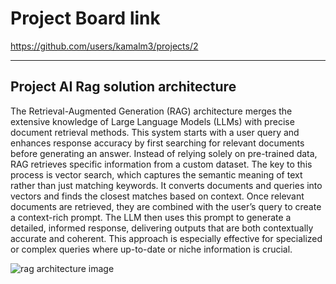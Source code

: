 # Project Board link

https://github.com/users/kamalm3/projects/2

---

## Project AI Rag solution architecture

The Retrieval-Augmented Generation (RAG) architecture merges the extensive knowledge of Large Language Models (LLMs) with precise document retrieval methods. This system starts with a user query and enhances response accuracy by first searching for relevant documents before generating an answer. Instead of relying solely on pre-trained data, RAG retrieves specific information from a custom dataset. The key to this process is vector search, which captures the semantic meaning of text rather than just matching keywords. It converts documents and queries into vectors and finds the closest matches based on context. Once relevant documents are retrieved, they are combined with the user’s query to create a context-rich prompt. The LLM then uses this prompt to generate a detailed, informed response, delivering outputs that are both contextually accurate and coherent. This approach is especially effective for specialized or complex queries where up-to-date or niche information is crucial.

![rag architecture image](https://res.cloudinary.com/di0onpbp0/image/upload/v1724764692/rag_arch_lady5t.jpg)

